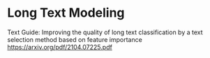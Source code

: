 # Long Text Modeling

Text Guide: Improving the quality of long text classification by a text selection method based on feature importance
https://arxiv.org/pdf/2104.07225.pdf